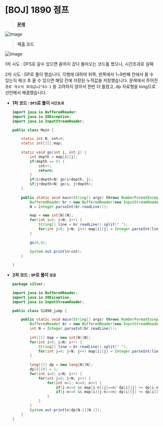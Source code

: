 # [BOJ] 1890 점프
> **[문제](https://www.acmicpc.net/problem/1890)**
> 
![image](https://user-images.githubusercontent.com/80896077/174865274-97b39f20-77fa-4fdf-aa0d-3364658cadf5.png)


> **제출 코드**
> 
 
![image](https://user-images.githubusercontent.com/80896077/174865301-eafa3951-3a0e-45b7-8567-7c8fc3b7b50d.png)

1차 시도 : DFS로 갈수 있으면 끝까지 갔다 돌아오는 코드를 짰으나, 시간초과로 실패

2차 시도 : DP로 풀이 했습니다. 각행에 대하여 위쪽, 왼쪽에서 1~9번째 칸에서 올 수 있는지 체크 후 올 수 있으면 해당 칸에 저장된 누적값을 저장했습니다. 문제에서 주어진 `경로 개수의 최대값=2^63-1` 을 고려하지 않아서 한번 더 틀렸고, dp 자료형을 long으로 선언해서 해결했습니다.


- **1차 코드 : `DFS`로 풀이 `시간초과`**
    
    ```java
    import java.io.BufferedReader;
    import java.io.IOException;
    import java.io.InputStreamReader;
    
    public class Main {
    
    	static int N, cnt=0;
    	static int[][] map;
    	
    	static void go(int i, int j) {
    		int depth = map[i][j];
    		if(depth == 0) {
    			cnt++;
    			return;
    		}
    		if(i+depth<N) go(i+depth, j);
    		if(j+depth<N) go(i, j+depth);
    	}
    	
    	public static void main(String[] args) throws NumberFormatException, IOException {
    		BufferedReader br = new BufferedReader(new InputStreamReader(System.in));
    		N = Integer.parseInt(br.readLine());
    
    		map = new int[N][N];
    		for(int i=0; i<N; i++) {
    			String[] line = br.readLine().split(" ");
    			for(int j=0; j<N; j++) map[i][j] = Integer.parseInt(line[j]);
    		}
    		
    		go(0,0);
    		
    		System.out.println(cnt);
    	}
    
    }
    ```
    
- **2차 코드 : `DP`로 풀이 `성공`**
    
    ```java
    package silver;
    
    import java.io.BufferedReader;
    import java.io.IOException;
    import java.io.InputStreamReader;
    
    public class S1890_jump {
    
    	public static void main(String[] args) throws NumberFormatException, IOException {
    		BufferedReader br = new BufferedReader(new InputStreamReader(System.in));
    		int N = Integer.parseInt(br.readLine());
    		
    		int[][] map = new int[N][N];
    		for(int i=0; i<N; i++) {
    			String[] line = br.readLine().split(" ");
    			for(int j=0; j<N; j++) map[i][j] = Integer.parseInt(line[j]);
    		}
    		
    		long[][] dp = new long[N][N];
    		dp[0][0] = 1;
    		for(int i=0; i<N; i++) {
    			for(int j=0; j<N; j++) {
    				for(int n=1; n<=9; n++) {
    					if(i-n>=0 && map[i-n][j]==n) dp[i][j] += dp[i-n][j];
    					if(j-n>=0 && map[i][j-n]==n) dp[i][j] += dp[i][j-n];
    				}
    			}
    		}
    		System.out.println(dp[N-1][N-1]);
    	}
    }
    ```
